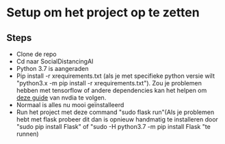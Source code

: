 # Setup om het project op te zetten

## Steps
- Clone de repo
- Cd naar SocialDistancingAI
- Python 3.7 is aangeraden
- Pip install -r xrequirements.txt (als je met specifieke python versie wilt "python3.x -m pip install -r xrequirements.txt"). Zou je problemen hebben met tensorflow of andere dependencies kan het helpen om [deze guide](https://docs.nvidia.com/deeplearning/frameworks/install-tf-jetson-platform/index.html) van nvdia te volgen.
- Normaal is alles nu mooi geïnstalleerd
- Run het project met deze command "sudo flask run"(Als je problemen hebt met flask probeer dit dan is opnieuw handmatig te installeren door "sudo pip install Flask" of "sudo -H python3.7 -m pip install Flask
"te runnen)


